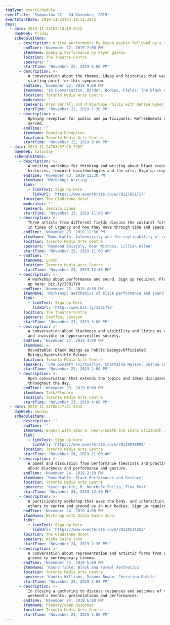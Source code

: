 ```yaml
---
tagType: eventSchedule
eventTitle: 'Symposium 22 - 24 November, 2019'
eventStartDate: 2019-11-23T03:10:11.304Z
days:
  - date: 2019-11-23T03:10:19.551Z
    dayWeek: Friday
    scheduleItems:
      - description: A live performance by keyon gaskin followed by a short talk.
        endTime: 'November 22, 2019 7:00 PM'
        itemName: Opening Performance by keyon gaskin
        location: The Theatre Centre
        speakers: ''
        startTime: 'November 22, 2019 6:00 PM'
      - description: >-
          A conversation about the themes, ideas and histories that were the
          starting point for this symposium.
        endTime: 'November 22, 2019 9:00 PM'
        itemName: 'In Conversation, Border, Bodies, Fields: The Black Aesthetic Revisited'
        location: Toronto Media Arts Centre
        moderator: ''
        speakers: Krys Verrall and M NourbeSe Philip with Denise Ryner and Yaniya Lee
        startTime: 'November 22, 2019 7:30 PM'
      - description: >-
          Opening reception for public and participants. Refreshments and snacks
          served.
        endTime: ''
        itemName: Opening Reception
        location: Toronto Media Arts Centre
        startTime: 'November 22, 2019 9:00 PM'
  - date: 2019-11-24T03:57:20.798Z
    dayWeek: Saturday
    scheduleItems:
      - description: >-
          A writing workshop for thinking and writing about black creative
          histories, feminist epistemologies and the arts. Sign up required.
        endTime: 'November 23, 2019 12:30 PM'
        itemName: 'Workshop: Writing'
        link:
          - linkText: Sign Up Here
            linkUrl: 'https://www.eventbrite.ca/e/78127921717'
        location: The Gladstone Hotel
        moderator: ''
        speakers: Jessica Lynne
        startTime: 'November 23, 2019 11:00 AM'
      - description: >-
          Three artists from different fields discuss the cultural forms created
          in times of urgency and how they move through time and space.
        endTime: 'November 23, 2019 12:30 PM'
        itemName: 'Roundtable: Authenticity and the replicability of cultural vernaculars'
        location: Toronto Media Arts Centre
        speakers: 'Raymond Boisjoly, Bear Witness, Lillian Allen'
        startTime: 'November 23, 2019 11:00 AM'
      - endTime: ''
        itemName: Lunch
        location: Toronto Media Arts Centre
        startTime: 'November 23, 2019 12:30 PM'
      - description: >-
          A workshop about performance and sound. Sign up required. Please sign
          up here: bit.ly/33R17Y0
        endTime: 'November 23, 2019 4:30 PM'
        itemName: 'Workshop: aesthetics of black performance and sound'
        link:
          - linkText: Sign Up Here
            linkUrl: 'http://www.bit.ly/33R17Y0'
        location: The Theatre Centre
        speakers: Steffani Jemison
        startTime: 'November 23, 2019 3:00 PM'
      - description: >-
          A conversation about blackness and visibility and living as visible
          and invisible in hypersurveilled society.
        endTime: 'November 23, 2019 4:00 PM'
        itemName: >-
          Roundtable: Black Beings as Public Beings/Officiated
          Beings/Hypervisible Beings
        location: Toronto Media Arts Centre
        speakers: 'Che Gossett (virtually), Charmaine Nelson, Joshua Chambers Letson'
        startTime: 'November 23, 2019 2:00 PM'
      - description: >-
          Open conversation that extends the topics and ideas discussed
          throughout the day.
        endTime: 'November 23, 2019 6:00 PM'
        itemName: Talk/Plenary
        location: Toronto Media Arts Centre
        startTime: 'November 23, 2019 4:00 PM'
  - date: 2019-11-24T06:17:41.981Z
    dayWeek: Sunday
    scheduleItems:
      - description: ''
        endTime: ''
        itemName: Brunch with Sean D. Henry-Smith and Imani Elizabeth Jackson
        link:
          - linkText: Sign Up Here
            linkUrl: 'https://www.eventbrite.ca/e/78128048095'
        location: Toronto Media Arts Centre
        startTime: 'November 24, 2019 11:00 AM'
      - description: >-
          A panel and discussion from performance theorists and practitioners
          about blackness and performance and gesture.
        endTime: 'November 24, 2019 2:30 PM'
        itemName: 'Roundtable: Black Performance and Gesture'
        location: Toronto Media Arts Centre
        speakers: 'keyon gaskin, M. NourbeSe Philip, Tina Post'
        startTime: 'November 24, 2019 12:30 PM'
      - description: >-
          A participatory workshop that uses the body, and interaction with
          others to centre and ground us in our bodies. Sign up required. 
        endTime: 'November 24, 2019 4:00 PM'
        itemName: Workshop with Aisha Sasha John
        link:
          - linkText: Sign Up Here
            linkUrl: 'https://www.eventbrite.ca/e/78128134353'
        location: The Gladstone Hotel
        speakers: Aisha Sasha John
        startTime: 'November 24, 2019 2:30 PM'
      - description: >-
          A conversation about representation and artistic forms from ancient
          greece to contemporary cinema.
        endTime: 'November 24, 2019 5:00 PM'
        itemName: 'Round Table: Black and Formal Aesthetics'
        location: Toronto Media Arts Centre
        speakers: 'Kandis Williams, Deanna Bowen, Christina Battle'
        startTime: 'November 24, 2019 3:00 PM'
      - description: >-
          In closing a gathering to discuss responses and outcomes of the
          weekend's events, presentations and performances.
        endTime: 'November 24, 2019 6:00 PM'
        itemName: Plenary/Open Response
        location: Toronto Media Arts Centre
        startTime: 'November 24, 2019 5:00 PM'
---
```


